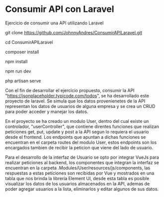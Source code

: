 # Consumir API con Laravel
Ejercicio de consumir una API utilizando Laravel

git clone https://github.com/JohnnyAndres/ConsumirAPILaravel.git

cd ConsumirAPILaravel

composer install

npm install 

npm run dev

php artisan serve

Con el fin de desarrollar el ejercicio propuesto, consumir la API "https://jsonplaceholder.typicode.com/todos", se ha desarrollado este proyecto de laravel.
Se simula que los datos provenienetes de la API representan los datos de usuarios de alguna empresa y se crea un CRUD para poder acceder y manejar los datos. 

En el proyecto se ha creado un modulo User, dentro del cual existe un controlador, "userController", que contiene direntes funciones que realizan peticiones get, put, update y post a la API segun lo requiera el usuario desde el frontend. Los endpoints que apuntan a dichas funciones se encuentran en el carpeta routes del modulo User, estos endpoints son los encargados tambien de recibir la peticion que viene del lado de usuario. 

Para el desarrollo de la interfaz de Usuario se opto por integrar VueJs para realizar peticiones al backend, los componentes que integran la interfaz se encuentran en la carpeta .Modules/User/resources/js/components, las respuestas a estas peticiones son recibidas por Vue y mostrados en una tabla que nos brinda la libreria Element UI, desde esta tabla es posible visualizar los datos de los usuarios almacenados en la API, ademas de poder agregar usuarios a la lista, eliminarlos y editar algunos de sus datos.

